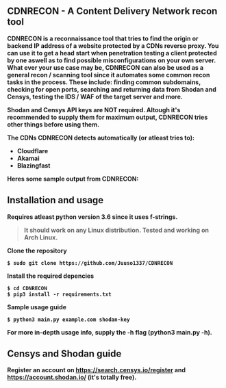 <!--<img src="https://a.pomf.cat/fuqxrf.png"></img>-->

## CDNRECON - A Content Delivery Network recon tool

<b>CDNRECON is a reconnaissance tool that tries to find the origin or backend IP address of a website protected by a CDNs reverse proxy. You can use it to get a head start when penetration testing a client protected by one aswell as to find possible misconfigurations on your own server. What ever your use case may be, CDNRECON can also be used as a general recon / scanning tool since it automates some common recon tasks in the process. These include: finding common subdomains, checking for open ports, searching and returning data from Shodan and Censys, testing the IDS / WAF of the target server and more.

Shodan and Censys API keys are NOT required. Altough it's recommended to supply them for maximum output, CDNRECON tries other things before using them.

<b>The CDNs CDNRECON detects automatically (or atleast tries to):
- Cloudflare
- Akamai
- Blazingfast

<b>Heres some sample output from CDNRECON:



## Installation and usage

<b>Requires atleast python version 3.6 since it uses f-strings.
>It should work on any Linux distribution. Tested and working on Arch Linux.

<b>Clone the repository
```
$ sudo git clone https://github.com/Juuso1337/CDNRECON
```
<b>Install the required depencies
```
$ cd CDNRECON
$ pip3 install -r requirements.txt
```
<b>Sample usage guide

```
$ python3 main.py example.com shodan-key
```
<b> For more in-depth usage info, supply the -h flag (python3 main.py -h).

## Censys and Shodan guide
<b>Register an account on https://search.censys.io/register and https://account.shodan.io/ (it's totally free).

